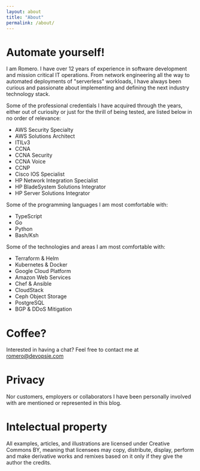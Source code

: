 ```yaml
---
layout: about
title: "About"
permalink: /about/
---
```


# Automate yourself!

I am Romero. I have over 12 years of experience in software development and mission critical IT operations. From network engineering all the way to automated deployments of "serverless" workloads, I have always been curious and passionate about implementing and defining the next industry technology stack.

Some of the professional credentials I have acquired through the years, either out of curiosity or just for the thrill of being tested, are listed below in no order of relevance:

* AWS Security Specialty
* AWS Solutions Architect
* ITILv3
* CCNA
* CCNA Security
* CCNA Voice
* CCNP
* Cisco IOS Specialist
* HP Network Integration Specialist
* HP BladeSystem Solutions Integrator
* HP Server Solutions Integrator

Some of the programming languages I am most comfortable with:

* TypeScript
* Go
* Python
* Bash/Ksh

Some of the technologies and areas I am most comfortable with:

* Terraform & Helm
* Kubernetes & Docker
* Google Cloud Platform
* Amazon Web Services
* Chef & Ansible
* CloudStack
* Ceph Object Storage
* PostgreSQL
* BGP & DDoS Mitigation

# Coffee?

Interested in having a chat? Feel free to contact me at romero@devopsie.com

# Privacy

Nor customers, employers or collaborators I have been personally involved with
are mentioned or represented in this blog.

# Intelectual property

All examples, articles, and illustrations are licensed under Creative Commons
BY, meaning that licensees may copy, distribute, display, perform and make
derivative works and remixes based on it only if they give the author the
credits.
